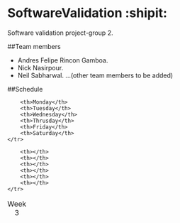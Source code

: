 # SoftwareValidation :shipit:
Software validation project-group 2.

##Team members
- Andres Felipe Rincon Gamboa.
- Nick Nasirpour.
- Neil Sabharwal. 
...(other team members to be added)


##Schedule
<table width="90%" align="center" >
    <caption>Week 3</caption>
    <div id="h_nav">
    <tr>
        
        <th>Monday</th>
        <th>Tuesday</th>
        <th>Wednesday</th>
        <th>Thrusday</th>
        <th>Friday</th>
        <th>Saturday</th>
    </tr>
</div>  
<div id="h_nav">
    <tr>
        
        <th></th>
        <th></th>
        <th></th>
        <th></th>
        <th></th>
        <th></th>
    </tr>
</div> 

</table>
